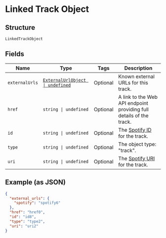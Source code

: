 
# Linked Track Object

## Structure

`LinkedTrackObject`

## Fields

| Name | Type | Tags | Description |
|  --- | --- | --- | --- |
| `externalUrls` | [`ExternalUrlObject \| undefined`](../../doc/models/external-url-object.md) | Optional | Known external URLs for this track. |
| `href` | `string \| undefined` | Optional | A link to the Web API endpoint providing full details of the track. |
| `id` | `string \| undefined` | Optional | The [Spotify ID](/documentation/web-api/concepts/spotify-uris-ids) for the track. |
| `type` | `string \| undefined` | Optional | The object type: "track". |
| `uri` | `string \| undefined` | Optional | The [Spotify URI](/documentation/web-api/concepts/spotify-uris-ids) for the track. |

## Example (as JSON)

```json
{
  "external_urls": {
    "spotify": "spotify6"
  },
  "href": "href0",
  "id": "id8",
  "type": "type2",
  "uri": "uri2"
}
```

